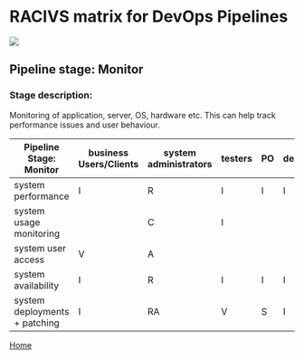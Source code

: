 # __RACIVS matrix for DevOps Pipelines__   

<img src="https://user-images.githubusercontent.com/10748736/112030685-6c81be80-8b32-11eb-94b8-c2c01b8f4581.png">

## __Pipeline stage:__  Monitor  
### __Stage description:__  
Monitoring of application, server, OS, hardware etc. This can help track performance issues and user behaviour.

| Pipeline Stage:<br>Monitor    | business Users/Clients  | system administrators  | testers | PO  | developers  | business support/operations teams/UX  | Product owner |
|------------------------------ |------------------------ |----------------------- |-------- |---- |------------ |-------------------------------------- |-------------- |
| system performance            |       I                 |          R             |   I     |  I  |     I       |              A                        |      I        |
| system usage monitoring       |                         |          C             |   I     |     |             |              RA                       |      I        |
| system user access            |       V                 |          A             |         |     |             |              R                        |      I        |
| system availability           |       I                 |          R             |   I     |  I  |     I       |              A                        |      I        |
| system deployments + patching |       I                 |          RA            |   V     |  S  |     I       |              V                        |      I        |
  
[Home](../index.md)  
